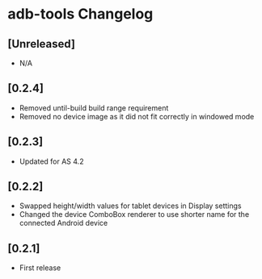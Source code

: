 <!-- Keep a Changelog guide -> https://keepachangelog.com -->

# adb-tools Changelog

## [Unreleased]
- N/A

## [0.2.4]
- Removed until-build build range requirement
- Removed no device image as it did not fit correctly in windowed mode

## [0.2.3]
- Updated for AS 4.2


## [0.2.2]
- Swapped height/width values for tablet devices in Display settings
- Changed the device ComboBox renderer to use shorter name for the connected Android device

## [0.2.1]
- First release